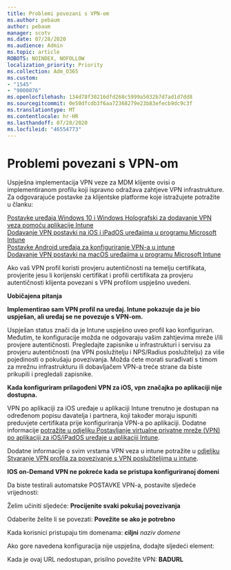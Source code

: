 ```yaml
---
title: Problemi povezani s VPN-om
ms.author: pebaum
author: pebaum
manager: scotv
ms.date: 07/28/2020
ms.audience: Admin
ms.topic: article
ROBOTS: NOINDEX, NOFOLLOW
localization_priority: Priority
ms.collection: Adm_O365
ms.custom:
- "1545"
- "9000076"
ms.openlocfilehash: 134d78f30216dfd268c5999a5032b7d7ad1d7dd8
ms.sourcegitcommit: 0e50dfcdb3f6aa72368279e23b83efecb9dc9c3f
ms.translationtype: MT
ms.contentlocale: hr-HR
ms.lasthandoff: 07/28/2020
ms.locfileid: "46554773"
---
```

# <a name="vpn-related-issues"></a>Problemi povezani s VPN-om

Uspješna implementacija VPN veze za MDM klijente ovisi o implementiranom profilu koji ispravno odražava zahtjeve VPN infrastrukture. Za odgovarajuće postavke za klijentske platforme koje istražujete potražite u članku: 

[Postavke uređaja Windows 10 i Windows Holografski za dodavanje VPN veza pomoću aplikacije Intune](https://docs.microsoft.com/intune/vpn-settings-windows-10)  
[Dodavanje VPN postavki na iOS i iPadOS uređajima u programu Microsoft Intune](https://docs.microsoft.com/intune/vpn-settings-ios)  
[Postavke Android uređaja za konfiguriranje VPN-a u intune](https://docs.microsoft.com/intune/vpn-settings-android)  
[Dodavanje VPN postavki na macOS uređajima u programu Microsoft Intune](https://docs.microsoft.com/mem/intune/configuration/vpn-settings-macos)

Ako vaš VPN profil koristi provjeru autentičnosti na temelju certifikata, provjerite jesu li korijenski certifikat i profili certifikata za provjeru autentičnosti klijenta povezani s VPN profilom uspješno uvedeni.

**Uobičajena pitanja**

**Implementirao sam VPN profil na uređaj. Intune pokazuje da je bio uspješan, ali uređaj se ne povezuje s VPN-om.**

Uspješan status znači da je Intune uspješno uveo profil kao konfiguriran. Međutim, te konfiguracije možda ne odgovaraju vašim zahtjevima mreže i/ili provjere autentičnosti. Pregledajte zapisnike u infrastrukturi i servisu za provjeru autentičnosti (na VPN poslužitelju i NPS/Radius poslužitelju) za više pojedinosti o pokušaju povezivanja. Možda ćete morati surađivati s timom za mrežnu infrastrukturu ili dobavljačem VPN-a treće strane da biste prikupili i pregledali zapisnike.

**Kada konfiguriram prilagođeni VPN za iOS, vpn značajka po aplikaciji nije dostupna.**

VPN po aplikaciji za iOS uređaje u aplikaciji Intune trenutno je dostupan na određenom popisu davatelja i partnera, koji također moraju ispuniti preduvjete certifikata prije konfiguriranja VPN-a po aplikaciji. Dodatne informacije [potražite u odjeljku Postavljanje virtualne privatne mreže (VPN) po aplikaciji za iOS/iPadOS uređaje u aplikaciji Intune](https://docs.microsoft.com/intune/vpn-setting-configure-per-app). 

Dodatne informacije o svim vrstama VPN veza u intune potražite u [odjeljku Stvaranje VPN profila za povezivanje s VPN poslužiteljima u intune](https://docs.microsoft.com/intune/vpn-settings-configure).  

**IOS on-Demand VPN ne pokreće kada se pristupa konfiguriranoj domeni**

Da biste testirali automatske POSTAVKE VPN-a, postavite sljedeće vrijednosti:

Želim učiniti sljedeće: **Procijenite svaki pokušaj povezivanja** 

Odaberite želite li se povezati: **Povežite se ako je potrebno**

Kada korisnici pristupaju tim domenama: **ciljni** *naziv domene*

Ako gore navedena konfiguracija nije uspješna, dodajte sljedeći element:

Kada je ovaj URL nedostupan, prisilno povežite VPN: **BADURL**